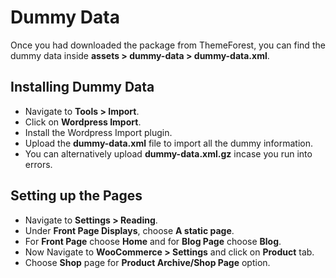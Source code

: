 # Dummy Data

Once you had downloaded the package from ThemeForest, you can find the dummy data inside **assets > dummy-data > dummy-data.xml**.

## Installing Dummy Data

* Navigate to **Tools > Import**.
* Click on **Wordpress Import**.
* Install the Wordpress Import plugin.
* Upload the **dummy-data.xml** file to import all the dummy information.
* You can alternatively upload **dummy-data.xml.gz** incase you run into errors.

## Setting up the Pages

* Navigate to **Settings > Reading**.
* Under **Front Page Displays**, choose **A static page**.
* For **Front Page** choose **Home** and for **Blog Page** choose **Blog**.
* Now Navigate to **WooCommerce > Settings** and click on **Product** tab.
* Choose **Shop** page for **Product Archive/Shop Page** option.


